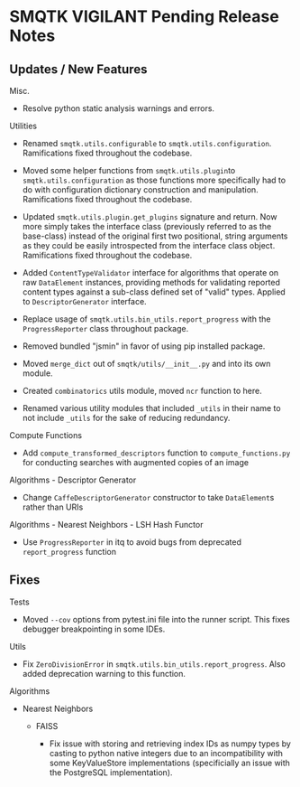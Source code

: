 SMQTK VIGILANT Pending Release Notes
====================================


Updates / New Features
----------------------

Misc.

* Resolve python static analysis warnings and errors.

Utilities

* Renamed ``smqtk.utils.configurable`` to ``smqtk.utils.configuration``.
  Ramifications fixed throughout the codebase.

* Moved some helper functions from ``smqtk.utils.plugin``to
  ``smqtk.utils.configuration`` as those functions more specifically had to do
  with configuration dictionary construction and manipulation. Ramifications
  fixed  throughout the codebase.

* Updated ``smqtk.utils.plugin.get_plugins`` signature and return. Now more
  simply takes the interface class (previously referred to as the base-class)
  instead of the original first two positional, string arguments as they could
  be easily introspected from the interface class object. Ramifications fixed
  throughout the codebase.

* Added ``ContentTypeValidator`` interface for algorithms that operate on raw
  ``DataElement`` instances, providing methods for validating reported content
  types against a sub-class defined set of "valid" types. Applied to
  ``DescriptorGenerator`` interface.

* Replace usage of ``smqtk.utils.bin_utils.report_progress`` with the
  ``ProgressReporter`` class throughout package.

* Removed bundled "jsmin" in favor of using pip installed package.

* Moved ``merge_dict`` out of ``smqtk/utils/__init__.py`` and into its own
  module.

* Created ``combinatorics`` utils module, moved ``ncr`` function to here.

* Renamed various utility modules that included ``_utils`` in their name to not
  include ``_utils`` for the sake of reducing redundancy.

Compute Functions

* Add ``compute_transformed_descriptors`` function to ``compute_functions.py`` for
  conducting searches with augmented copies of an image

Algorithms - Descriptor Generator

* Change ``CaffeDescriptorGenerator`` constructor to take ``DataElement``s rather than
  URIs

Algorithms - Nearest Neighbors - LSH Hash Functor

* Use ``ProgressReporter`` in itq to avoid bugs from deprecated ``report_progress``
  function

Fixes
-----

Tests

* Moved ``--cov`` options from pytest.ini file into the runner script.  This
  fixes debugger breakpointing in some IDEs.

Utils

* Fix ``ZeroDivisionError`` in ``smqtk.utils.bin_utils.report_progress``. Also
  added deprecation warning to this function.

Algorithms

* Nearest Neighbors

  * FAISS

    * Fix issue with storing and retrieving index IDs as numpy types by casting
      to python native integers due to an incompatibility with some
      KeyValueStore implementations (specificially an issue with the PostgreSQL
      implementation).
